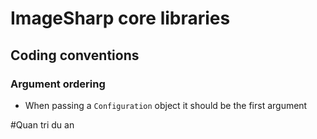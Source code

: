 # ImageSharp core libraries

## Coding conventions

### Argument ordering 

- When passing a `Configuration` object it should be the first argument

#Quan tri du an